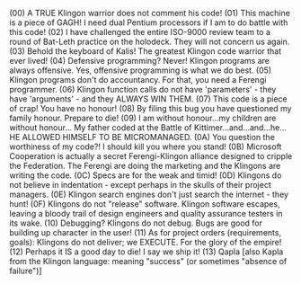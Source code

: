(00) A TRUE Klingon warrior does not comment his code!
(01) This machine is a piece of GAGH! I need dual Pentium processors if I am to do battle with this code!
(02) I have challenged the entire ISO-9000 review team to a round of Bat-Leth practice on the holodeck. They will not concern us again.
(03) Behold the keyboard of Kalis! The greatest Klingon code warrior that ever lived!
(04) Defensive programming? Never! Klingon programs are always offensive. Yes, offensive programming is what we do best.
(05) Klingon programs don't do accountancy. For that, you need a Ferengi programmer.
(06) Klingon function calls do not have 'parameters' - they have 'arguments' - and they ALWAYS WIN THEM.
(07) This code is a piece of crap! You have no honour!
(08) By filing this bug you have questioned my family honour. Prepare to die!
(09) I am without honour...my children are without honour... My father coded at the Battle of Kittimer...and...and...he... HE ALLOWED HIMSELF TO BE MICROMANAGED. <Shudder>
(0A) You question the worthiness of my code?! I should kill you where you stand!
(0B) Microsoft Cooperation is actually a secret Ferengi-Klingon alliance designed to cripple the Federation. The Ferengi are doing the marketing and the Klingons are writing the code.
(0C) Specs are for the weak and timid!
(0D) Klingons do not believe in indentation - except perhaps in the skulls of their project managers.
(0E) Klingon search engines don't just search the internet - they hunt!
(0F) Klingons do not "release" software. Klingon software escapes, leaving a bloody trail of design engineers and quality assurance testers in its wake.
(10) Debugging? Klingons do not debug. Bugs are good for building up character in the user!
(11) As for project orders (requirements, goals): Klingons do not deliver; we EXECUTE. For the glory of the empire!
(12) Perhaps it IS a good day to die! I say we ship it!
(13) Qapla [also Kapla from the Klingon language: meaning "success" (or sometimes "absence of failure")]